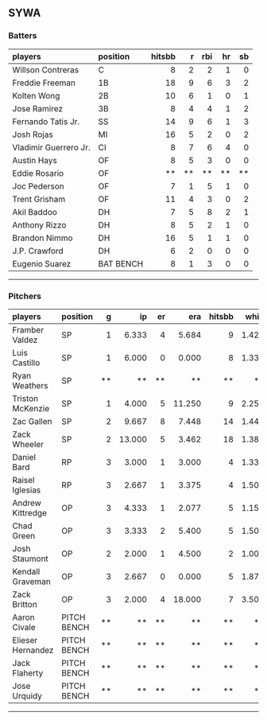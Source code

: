 ## SYWA

### Batters

 
|players               |position  | hitsbb|  r| rbi| hr| sb| 
|:---------------------|:---------|------:|--:|---:|--:|--:| 
|Willson Contreras     |C         |      8|  2|   2|  1|  0| 
|Freddie Freeman       |1B        |     18|  9|   6|  3|  2| 
|Kolten Wong           |2B        |     10|  6|   1|  0|  1| 
|Jose Ramirez          |3B        |      8|  4|   4|  1|  2| 
|Fernando Tatis Jr.    |SS        |     14|  9|   6|  1|  3| 
|Josh Rojas            |MI        |     16|  5|   2|  0|  2| 
|Vladimir Guerrero Jr. |CI        |      8|  7|   6|  4|  0| 
|Austin Hays           |OF        |      8|  5|   3|  0|  0| 
|Eddie Rosario         |OF        |     **| **|  **| **| **| 
|Joc Pederson          |OF        |      7|  1|   5|  1|  0| 
|Trent Grisham         |OF        |     11|  4|   3|  0|  2| 
|Akil Baddoo           |DH        |      7|  5|   8|  2|  1| 
|Anthony Rizzo         |DH        |      8|  5|   2|  1|  0| 
|Brandon Nimmo         |DH        |     16|  5|   1|  1|  0| 
|J.P. Crawford         |DH        |      6|  2|   0|  0|  0| 
|Eugenio Suarez        |BAT BENCH |      8|  1|   3|  0|  0| 


* * *

### Pitchers

 
|players           |position    |  g|     ip| er|    era| hitsbb|  whip| so|  w| sv| 
|:-----------------|:-----------|--:|------:|--:|------:|------:|-----:|--:|--:|--:| 
|Framber Valdez    |SP          |  1|  6.333|  4|  5.684|      9| 1.421|  4|  0|  0| 
|Luis Castillo     |SP          |  1|  6.000|  0|  0.000|      8| 1.333|  8|  0|  0| 
|Ryan Weathers     |SP          | **|     **| **|     **|     **|    **| **| **| **| 
|Triston McKenzie  |SP          |  1|  4.000|  5| 11.250|      9| 2.250|  3|  0|  0| 
|Zac Gallen        |SP          |  2|  9.667|  8|  7.448|     14| 1.448| 12|  0|  0| 
|Zack Wheeler      |SP          |  2| 13.000|  5|  3.462|     18| 1.385| 15|  2|  0| 
|Daniel Bard       |RP          |  3|  3.000|  1|  3.000|      4| 1.333|  4|  1|  1| 
|Raisel Iglesias   |RP          |  3|  2.667|  1|  3.375|      4| 1.500|  3|  0|  1| 
|Andrew Kittredge  |OP          |  3|  4.333|  1|  2.077|      5| 1.154|  3|  0|  0| 
|Chad Green        |OP          |  3|  3.333|  2|  5.400|      5| 1.500|  6|  0|  0| 
|Josh Staumont     |OP          |  2|  2.000|  1|  4.500|      2| 1.000|  2|  1|  0| 
|Kendall Graveman  |OP          |  3|  2.667|  0|  0.000|      5| 1.875|  6|  0|  2| 
|Zack Britton      |OP          |  3|  2.000|  4| 18.000|      7| 3.500|  3|  0|  0| 
|Aaron Civale      |PITCH BENCH | **|     **| **|     **|     **|    **| **| **| **| 
|Elieser Hernandez |PITCH BENCH | **|     **| **|     **|     **|    **| **| **| **| 
|Jack Flaherty     |PITCH BENCH | **|     **| **|     **|     **|    **| **| **| **| 
|Jose Urquidy      |PITCH BENCH | **|     **| **|     **|     **|    **| **| **| **| 


* * *


